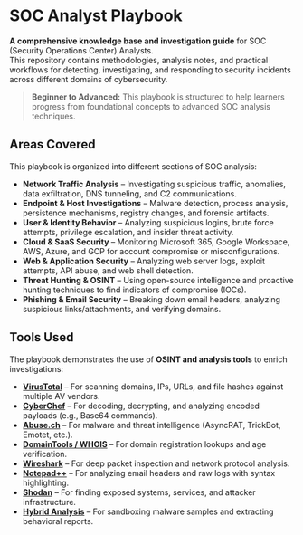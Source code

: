 # SOC Analyst Playbook 

**A comprehensive knowledge base and investigation guide** for SOC (Security Operations Center) Analysts.  
This repository contains methodologies, analysis notes, and practical workflows for detecting, investigating, and responding to security incidents across different domains of cybersecurity.  

>  **Beginner to Advanced:** This playbook is structured to help learners progress from foundational concepts to advanced SOC analysis techniques.  


##  Areas Covered  

This playbook is organized into different sections of SOC analysis:  

- **Network Traffic Analysis** – Investigating suspicious traffic, anomalies, data exfiltration, DNS tunneling, and C2 communications.  
- **Endpoint & Host Investigations** – Malware detection, process analysis, persistence mechanisms, registry changes, and forensic artifacts.  
- **User & Identity Behavior** – Analyzing suspicious logins, brute force attempts, privilege escalation, and insider threat activity.  
- **Cloud & SaaS Security** – Monitoring Microsoft 365, Google Workspace, AWS, Azure, and GCP for account compromise or misconfigurations.  
- **Web & Application Security** – Analyzing web server logs, exploit attempts, API abuse, and web shell detection.  
- **Threat Hunting & OSINT** – Using open-source intelligence and proactive hunting techniques to find indicators of compromise (IOCs).  
- **Phishing & Email Security** – Breaking down email headers, analyzing suspicious links/attachments, and verifying domains.  


##  Tools Used  

The playbook demonstrates the use of **OSINT and analysis tools** to enrich investigations:  

- **[VirusTotal](https://www.virustotal.com/)** – For scanning domains, IPs, URLs, and file hashes against multiple AV vendors.  
- **[CyberChef](https://gchq.github.io/CyberChef/)** – For decoding, decrypting, and analyzing encoded payloads (e.g., Base64 commands).  
- **[Abuse.ch](https://abuse.ch/)** – For malware and threat intelligence (AsyncRAT, TrickBot, Emotet, etc.).  
- **[DomainTools / WHOIS](https://whois.domaintools.com/)** – For domain registration lookups and age verification.  
- **[Wireshark](https://www.wireshark.org/)** – For deep packet inspection and network protocol analysis.  
- **[Notepad++](https://notepad-plus-plus.org/)** – For analyzing email headers and raw logs with syntax highlighting.  
- **[Shodan](https://www.shodan.io/)** – For finding exposed systems, services, and attacker infrastructure.  
- **[Hybrid Analysis](https://www.hybrid-analysis.com/)** – For sandboxing malware samples and extracting behavioral reports.
